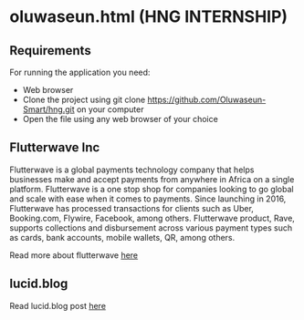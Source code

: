 # oluwaseun.html (HNG INTERNSHIP)

## Requirements

For running the application you need:

- Web browser
- Clone the project using git clone https://github.com/Oluwaseun-Smart/hng.git on your computer
- Open the file using any web browser of your choice 

## Flutterwave Inc

Flutterwave is a global payments technology company that helps businesses make and accept payments from anywhere in Africa on a single platform. Flutterwave is a one stop shop for companies looking to go global and scale with ease when it comes to payments. Since launching in 2016, Flutterwave has processed transactions for clients such as Uber, Booking.com, Flywire, Facebook, among others. Flutterwave product, Rave, supports collections and disbursement across various payment types such as cards, bank accounts, mobile wallets, QR, among others.


Read more about flutterwave [here](https://smartunlimited95.wixsite.com/smartblog/post/flutterwave-inc)

## lucid.blog

Read lucid.blog post [here](https://lucid.blog/smartunlimited95/post/1566427380)
